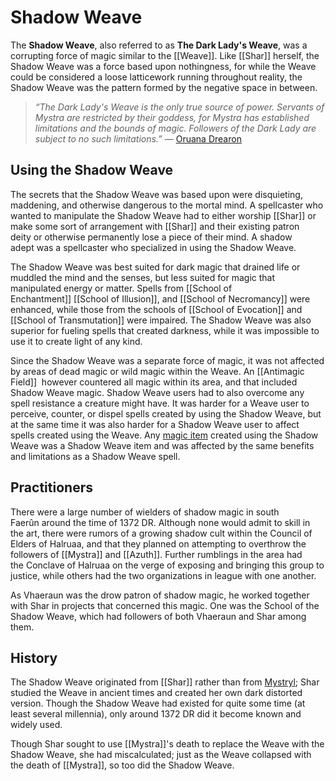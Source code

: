 # Shadow Weave

The **Shadow Weave**, also referred to as **The Dark Lady's Weave**, was a corrupting force of magic similar to the [[Weave]]. Like [[Shar]] herself, the Shadow Weave was a force based upon nothingness, for while the Weave could be considered a loose latticework running throughout reality, the Shadow Weave was the pattern formed by the negative space in between.

>*“The Dark Lady's _Weave_ is the only true source of power. Servants of Mystra are restricted by their goddess, for Mystra has established limitations and the bounds of magic. Followers of the Dark Lady are subject to no such limitations.”*
>— [Oruana Drearon](https://forgottenrealms.fandom.com/wiki/Oruana_Drearon "Oruana Drearon")


## Using the Shadow Weave

The secrets that the Shadow Weave was based upon were disquieting, maddening, and otherwise dangerous to the mortal mind. A spellcaster who wanted to manipulate the Shadow Weave had to either worship [[Shar]] or make some sort of arrangement with [[Shar]] and their existing patron deity or otherwise permanently lose a piece of their mind. A shadow adept was a spellcaster who specialized in using the Shadow Weave.

The Shadow Weave was best suited for dark magic that drained life or muddled the mind and the senses, but less suited for magic that manipulated energy or matter. Spells from [[School of Enchantment]] [[School of Illusion]], and [[School of Necromancy]] were enhanced, while those from the schools of [[School of Evocation]] and [[School of Transmutation]] were impaired. The Shadow Weave was also superior for fueling spells that created darkness, while it was impossible to use it to create light of any kind.

Since the Shadow Weave was a separate force of magic, it was not affected by areas of dead magic or wild magic within the Weave. An [[Antimagic Field]]  however countered all magic within its area, and that included Shadow Weave magic. Shadow Weave users had to also overcome any spell resistance a creature might have. It was harder for a Weave user to perceive, counter, or dispel spells created by using the Shadow Weave, but at the same time it was also harder for a Shadow Weave user to affect spells created using the Weave. Any [magic item](https://forgottenrealms.fandom.com/wiki/Magic_item "Magic item") created using the Shadow Weave was a Shadow Weave item and was affected by the same benefits and limitations as a Shadow Weave spell.

## Practitioners

There were a large number of wielders of shadow magic in south Faerûn around the time of 1372 DR. Although none would admit to skill in the art, there were rumors of a growing shadow cult within the Council of Elders of Halruaa, and that they planned on attempting to overthrow the followers of [[Mystra]] and [[Azuth]]. Further rumblings in the area had the Conclave of Halruaa on the verge of exposing and bringing this group to justice, while others had the two organizations in league with one another.

As Vhaeraun was the drow patron of shadow magic, he worked together with Shar in projects that concerned this magic. One was the School of the Shadow Weave, which had followers of both Vhaeraun and Shar among them.

## History

The Shadow Weave originated from [[Shar]] rather than from [Mystryl](https://forgottenrealms.fandom.com/wiki/Mystryl "Mystryl"); Shar studied the Weave in ancient times and created her own dark distorted version. Though the Shadow Weave had existed for quite some time (at least several millennia), only around 1372 DR did it become known and widely used.

Though Shar sought to use [[Mystra]]'s death to replace the Weave with the Shadow Weave, she had miscalculated; just as the Weave collapsed with the death of [[Mystra]], so too did the Shadow Weave.